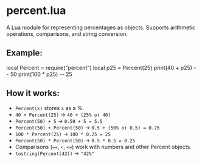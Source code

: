 # percent.lua

A Lua module for representing percentages as objects.
Supports arithmetic operations, comparisons, and string conversion.

## Example:

local Percent = require("percent")
local p25 = Percent(25)
print(40 + p25) -- 50
print(100 * p25) -- 25

## How it works:

- `Percent(x)` stores `x` as a %.
- `40 + Percent(25)` → `40 + (25% от 40)`  
- `Percent(50) + 5` → `0.50 + 5 = 5.5`  
- `Percent(50) + Percent(50)` → `0.5 + (50% от 0.5) = 0.75`  
- `100 * Percent(25)` → `100 * 0.25 = 25`  
- `Percent(50) * Percent(50)` → `0.5 * 0.5 = 0.25`  
- Comparisons (`==`, `<`, `<=`) work with numbers and other Percent objects.
- `tostring(Percent(42))` → `"42%"`
